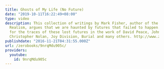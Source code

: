 ```yaml
---
title: Ghosts of My Life (No Future)
date: "2019-10-11T16:22:49+08:00"
type: video
description: This collection of writings by Mark Fisher, author of the acclaimed Capitalist
  Realism, argues that we are haunted by futures that failed to happen. Fisher searches
  for the traces of these lost futures in the work of David Peace, John Le Carré,
  Christopher Nolan, Joy Division, Burial and many others. http://www.zero-books.net/books/ghosts-my-life
publishdate: "2016-11-21T04:31:55.000Z"
url: /zerobooks/9nrqMdu905c/
providers:
  youtube:
    id: 9nrqMdu905c
---
```

